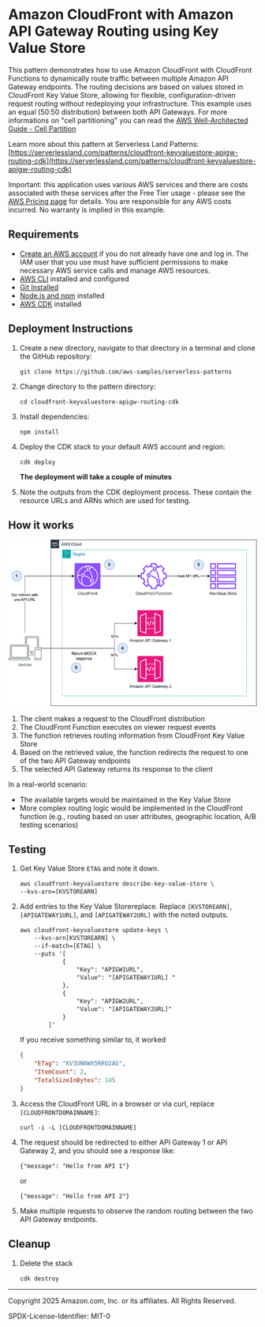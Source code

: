 # Amazon CloudFront with Amazon API Gateway Routing using Key Value Store

This pattern demonstrates how to use Amazon CloudFront with CloudFront Functions to dynamically route traffic between multiple Amazon API Gateway endpoints. The routing decisions are based on values stored in CloudFront Key Value Store, allowing for flexible, configuration-driven request routing without redeploying your infrastructure.
This example uses an equal (50:50 distribution) between both API Gateways. For more informations on "cell partitioning" you can read the [AWS Well-Architected Guide - Cell Partition](https://docs.aws.amazon.com/wellarchitected/latest/reducing-scope-of-impact-with-cell-based-architecture/cell-partition.html)

Learn more about this pattern at Serverless Land Patterns: [https://serverlessland.com/patterns/cloudfront-keyvaluestore-apigw-routing-cdk](https://serverlessland.com/patterns/cloudfront-keyvaluestore-apigw-routing-cdk)

Important: this application uses various AWS services and there are costs associated with these services after the Free Tier usage - please see the [AWS Pricing page](https://aws.amazon.com/pricing/) for details. You are responsible for any AWS costs incurred. No warranty is implied in this example.

## Requirements

* [Create an AWS account](https://portal.aws.amazon.com/gp/aws/developer/registration/index.html) if you do not already have one and log in. The IAM user that you use must have sufficient permissions to make necessary AWS service calls and manage AWS resources.
* [AWS CLI](https://docs.aws.amazon.com/cli/latest/userguide/install-cliv2.html) installed and configured
* [Git Installed](https://git-scm.com/book/en/v2/Getting-Started-Installing-Git)
* [Node.js and npm](https://nodejs.org/) installed
* [AWS CDK](https://docs.aws.amazon.com/cdk/latest/guide/getting_started.html) installed

## Deployment Instructions

1. Create a new directory, navigate to that directory in a terminal and clone the GitHub repository:

    ```
    git clone https://github.com/aws-samples/serverless-patterns
    ```

1. Change directory to the pattern directory:

    ```
    cd cloudfront-keyvaluestore-apigw-routing-cdk
    ```

1. Install dependencies:

    ```
    npm install
    ```

1. Deploy the CDK stack to your default AWS account and region:

    ```
    cdk deploy
    ```
    **The deployment will take a couple of minutes**

1. Note the outputs from the CDK deployment process. These contain the resource URLs and ARNs which are used for testing.


## How it works

![Architecture Diagram](./cloudfront-keyvaluestore-apigw-routing-cdk.png)

1. The client makes a request to the CloudFront distribution
1. The CloudFront Function executes on viewer request events
1. The function retrieves routing information from CloudFront Key Value Store
1. Based on the retrieved value, the function redirects the request to one of the two API Gateway endpoints
1. The selected API Gateway returns its response to the client

In a real-world scenario:

* The available targets would be maintained in the Key Value Store
* More complex routing logic would be implemented in the CloudFront function (e.g., routing based on user attributes, geographic location, A/B testing scenarios)

## Testing

1. Get Key Value Store `ETAG` and note it down.

    ```
    aws cloudfront-keyvaluestore describe-key-value-store \
    --kvs-arn=[KVSTOREARN]
    ```

1. Add entries to the Key Value Storereplace. Replace `[KVSTOREARN]`, `[APIGATEWAY1URL]`, and `[APIGATEWAY2URL]` with the noted outputs.

    ```
    aws cloudfront-keyvaluestore update-keys \
        --kvs-arn[KVSTOREARN] \
        --if-match=[ETAG] \
        --puts '[
                {
                    "Key": "APIGW1URL",
                    "Value": "[APIGATEWAY1URL] "
                },
                {
                    "Key": "APIGW2URL",
                    "Value": "[APIGATEWAY2URL]"
                }
            ]'
    ```

    If you receive something similar to, it worked
    ```json
    {
        "ETag": "KV3UN6WX5RRO2AG",
        "ItemCount": 2,
        "TotalSizeInBytes": 145
    }
    ```

1. Access the CloudFront URL in a browser or via curl, replace `[CLOUDFRONTDOMAINNAME]`:

    ```
    curl -i -L [CLOUDFRONTDOMAINNAME]
    ```

1. The request should be redirected to either API Gateway 1 or API Gateway 2, and you should see a response like:

    ```
    {"message": "Hello from API 1"}
    ```

    or

    ```
    {"message": "Hello from API 2"}
    ```

1. Make multiple requests to observe the random routing between the two API Gateway endpoints.


## Cleanup

1. Delete the stack
    ```bash
    cdk destroy
    ```
----
Copyright 2025 Amazon.com, Inc. or its affiliates. All Rights Reserved.

SPDX-License-Identifier: MIT-0
